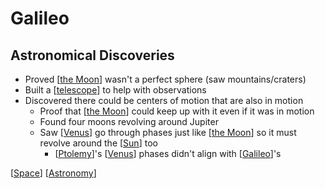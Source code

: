 # Galileo

## Astronomical Discoveries

- Proved [[the Moon]] wasn't a perfect sphere (saw mountains/craters)
- Built a [[telescope]] to help with observations
- Discovered there could be centers of motion that are also in motion
  - Proof that [[the Moon]] could keep up with it even if it was in motion
  - Found four moons revolving around Jupiter
  - Saw [[Venus]] go through phases just like [[the Moon]] so it must revolve around the [[Sun]] too
    - [[Ptolemy]]'s [[Venus]] phases didn't align with [[Galileo]]'s

[[Space]] [[Astronomy]]

[//begin]: # "Autogenerated link references for markdown compatibility"
[the Moon]: the-moon "The Moon"
[telescope]: telescope "Telescope"
[the Moon]: the-moon "The Moon"
[Venus]: venus "Venus ♀"
[the Moon]: the-moon "The Moon"
[Sun]: sun "Sun"
[Ptolemy]: ptolemy "Ptolemy"
[Venus]: venus "Venus ♀"
[Galileo]: galileo "Galileo"
[Space]: space "Space"
[Astronomy]: astronomy "Astronomy"
[//end]: # "Autogenerated link references"
